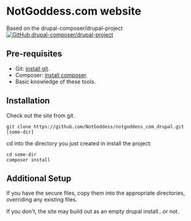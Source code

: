 # NotGoddess.com website

Based on the drupal-composer/drupal-project
[![GitHub drupal-composer/drupal-project](https://github.com/drupal-composer/drupal-project)](https://github.com/drupal-composer/drupal-project)

## Pre-requisites

- Git: [install git](https://git-scm.com).
- Composer: [install composer](https://getcomposer.org).
- Basic knowledge of these tools.

## Installation

Check out the site from git.

```
git clone https://github.com/NotGoddess/notgoddess_com_drupal.git [some-dir]
```

cd into the directory you just created in install the project:

```
cd some-dir
composer install
```

## Additional Setup

If you have the secure files, copy them into the appropriate directories,
overriding any existing files.

If you don't, the site may build out as an empty drupal install...or not.

